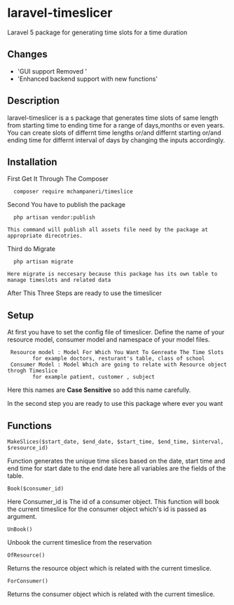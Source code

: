 # laravel-timeslicer
Laravel 5 package for generating time slots for a time duration

## Changes
  - 'GUI support Removed '
  - 'Enhanced backend support with new functions'
  
## Description

  laravel-timeslicer is a s package that generates time slots of same length from starting time to ending time for a range
  of days,months or even years. You can create slots of differnt time lengths or/and differnt starting or/and ending time for differnt
  interval of days by changing the inputs accordingly.

## Installation

  First Get It Through The Composer
  ```
    composer require mchampaneri/timeslice
  ```

  Second You have to publish the package
  ```
    php artisan vendor:publish
  ```
    This command will publish all assets file need by the package at appropriate direcotries.

  Third do Migrate
  ```
    php artisan migrate
  ```
    Here migrate is neccesary because this package has its own table to manage timeslots and related data

  After This Three Steps are ready to use the timeslicer

## Setup  
   At first you have to set the config file of timeslicer. Define the name of your resource model, consumer model and 
   namespace of your model files.
   
     Resource model : Model For Which You Want To Genreate The Time Slots
            for example doctors, resturant's table, class of school
     Consumer Model : Model Which are going to relate with Resource object throgh Timeslice
            for example patient, customer , subject 
     
   Here this names are **Case Sensitive** so add this name carefully.
   
   In the second step you are ready to use this package where ever  you want
   
## Functions   
  
   ```
   MakeSlices($start_date, $end_date, $start_time, $end_time, $interval, $resource_id)
   ``` 
   Function generates the unique time slices based on the date, start time and end time for start date to the end date
   here all variables are the fields of the table.
    
   ```
   Book($consumer_id)
   ```
   Here Consumer_id is The id of a consumer object. This function will book the current timeslice for the 
   consumer object which's id is passed as argument.
   
   ```
   UnBook()
   ```
   Unbook the current timeslice from the reservation
   
   ```
   OfResource()
   ```
   Returns the resource object which is related with the current timeslice.
   
   ```
   ForConsumer()
   ```
   Returns the consumer object which is related with the current timeslice.